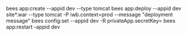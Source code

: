 
bees app:create --appid dev --type tomcat
bees app:deploy --appid dev site*.war --type tomcat -P iwb.context=prod --message "deployment message"
bees config:set --appid dev -R privateApp.secretKey=<secret-key-goes-here>
bees app:restart -appid dev
